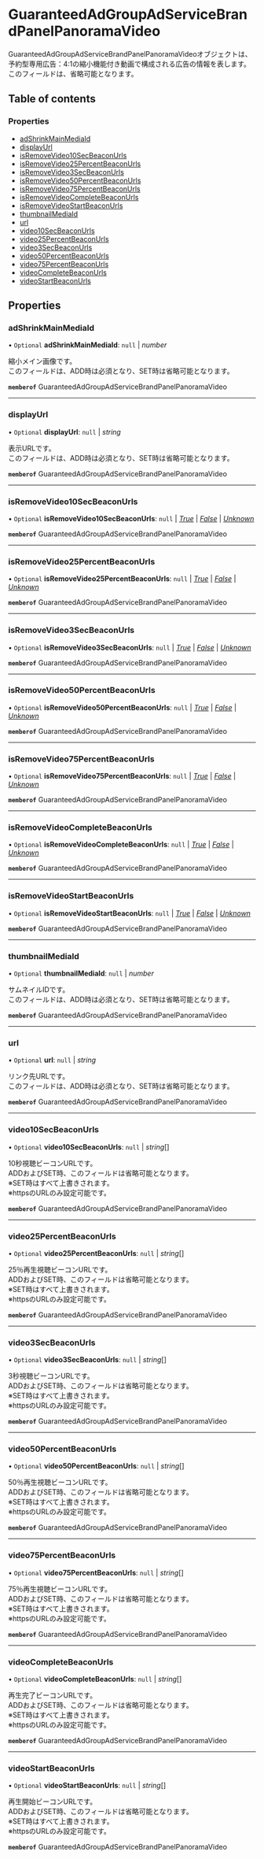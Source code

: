 # GuaranteedAdGroupAdServiceBrandPanelPanoramaVideo


<div lang=\"ja\"> GuaranteedAdGroupAdServiceBrandPanelPanoramaVideoオブジェクトは、予約型専用広告：4:1の縮小機能付き動画で構成される広告の情報を表します。<br> このフィールドは、省略可能となります。<br> </div> 

## Table of contents

### Properties

- [adShrinkMainMediaId](guaranteedadgroupadservicebrandpanelpanoramavideo.md#adshrinkmainmediaid)
- [displayUrl](guaranteedadgroupadservicebrandpanelpanoramavideo.md#displayurl)
- [isRemoveVideo10SecBeaconUrls](guaranteedadgroupadservicebrandpanelpanoramavideo.md#isremovevideo10secbeaconurls)
- [isRemoveVideo25PercentBeaconUrls](guaranteedadgroupadservicebrandpanelpanoramavideo.md#isremovevideo25percentbeaconurls)
- [isRemoveVideo3SecBeaconUrls](guaranteedadgroupadservicebrandpanelpanoramavideo.md#isremovevideo3secbeaconurls)
- [isRemoveVideo50PercentBeaconUrls](guaranteedadgroupadservicebrandpanelpanoramavideo.md#isremovevideo50percentbeaconurls)
- [isRemoveVideo75PercentBeaconUrls](guaranteedadgroupadservicebrandpanelpanoramavideo.md#isremovevideo75percentbeaconurls)
- [isRemoveVideoCompleteBeaconUrls](guaranteedadgroupadservicebrandpanelpanoramavideo.md#isremovevideocompletebeaconurls)
- [isRemoveVideoStartBeaconUrls](guaranteedadgroupadservicebrandpanelpanoramavideo.md#isremovevideostartbeaconurls)
- [thumbnailMediaId](guaranteedadgroupadservicebrandpanelpanoramavideo.md#thumbnailmediaid)
- [url](guaranteedadgroupadservicebrandpanelpanoramavideo.md#url)
- [video10SecBeaconUrls](guaranteedadgroupadservicebrandpanelpanoramavideo.md#video10secbeaconurls)
- [video25PercentBeaconUrls](guaranteedadgroupadservicebrandpanelpanoramavideo.md#video25percentbeaconurls)
- [video3SecBeaconUrls](guaranteedadgroupadservicebrandpanelpanoramavideo.md#video3secbeaconurls)
- [video50PercentBeaconUrls](guaranteedadgroupadservicebrandpanelpanoramavideo.md#video50percentbeaconurls)
- [video75PercentBeaconUrls](guaranteedadgroupadservicebrandpanelpanoramavideo.md#video75percentbeaconurls)
- [videoCompleteBeaconUrls](guaranteedadgroupadservicebrandpanelpanoramavideo.md#videocompletebeaconurls)
- [videoStartBeaconUrls](guaranteedadgroupadservicebrandpanelpanoramavideo.md#videostartbeaconurls)

## Properties

### adShrinkMainMediaId

• `Optional` **adShrinkMainMediaId**: ``null`` \| *number*

<div lang=\"ja\"> 縮小メイン画像です。<br> このフィールドは、ADD時は必須となり、SET時は省略可能となります。 </div> 

**`memberof`** GuaranteedAdGroupAdServiceBrandPanelPanoramaVideo

___

### displayUrl

• `Optional` **displayUrl**: ``null`` \| *string*

<div lang=\"ja\"> 表示URLです。<br> このフィールドは、ADD時は必須となり、SET時は省略可能となります。 </div> 

**`memberof`** GuaranteedAdGroupAdServiceBrandPanelPanoramaVideo

___

### isRemoveVideo10SecBeaconUrls

• `Optional` **isRemoveVideo10SecBeaconUrls**: ``null`` \| [*True*](./enums/guaranteedadgroupadserviceisremoveflg.md#true) \| [*False*](./enums/guaranteedadgroupadserviceisremoveflg.md#false) \| [*Unknown*](./enums/guaranteedadgroupadserviceisremoveflg.md#unknown)

**`memberof`** GuaranteedAdGroupAdServiceBrandPanelPanoramaVideo

___

### isRemoveVideo25PercentBeaconUrls

• `Optional` **isRemoveVideo25PercentBeaconUrls**: ``null`` \| [*True*](./enums/guaranteedadgroupadserviceisremoveflg.md#true) \| [*False*](./enums/guaranteedadgroupadserviceisremoveflg.md#false) \| [*Unknown*](./enums/guaranteedadgroupadserviceisremoveflg.md#unknown)

**`memberof`** GuaranteedAdGroupAdServiceBrandPanelPanoramaVideo

___

### isRemoveVideo3SecBeaconUrls

• `Optional` **isRemoveVideo3SecBeaconUrls**: ``null`` \| [*True*](./enums/guaranteedadgroupadserviceisremoveflg.md#true) \| [*False*](./enums/guaranteedadgroupadserviceisremoveflg.md#false) \| [*Unknown*](./enums/guaranteedadgroupadserviceisremoveflg.md#unknown)

**`memberof`** GuaranteedAdGroupAdServiceBrandPanelPanoramaVideo

___

### isRemoveVideo50PercentBeaconUrls

• `Optional` **isRemoveVideo50PercentBeaconUrls**: ``null`` \| [*True*](./enums/guaranteedadgroupadserviceisremoveflg.md#true) \| [*False*](./enums/guaranteedadgroupadserviceisremoveflg.md#false) \| [*Unknown*](./enums/guaranteedadgroupadserviceisremoveflg.md#unknown)

**`memberof`** GuaranteedAdGroupAdServiceBrandPanelPanoramaVideo

___

### isRemoveVideo75PercentBeaconUrls

• `Optional` **isRemoveVideo75PercentBeaconUrls**: ``null`` \| [*True*](./enums/guaranteedadgroupadserviceisremoveflg.md#true) \| [*False*](./enums/guaranteedadgroupadserviceisremoveflg.md#false) \| [*Unknown*](./enums/guaranteedadgroupadserviceisremoveflg.md#unknown)

**`memberof`** GuaranteedAdGroupAdServiceBrandPanelPanoramaVideo

___

### isRemoveVideoCompleteBeaconUrls

• `Optional` **isRemoveVideoCompleteBeaconUrls**: ``null`` \| [*True*](./enums/guaranteedadgroupadserviceisremoveflg.md#true) \| [*False*](./enums/guaranteedadgroupadserviceisremoveflg.md#false) \| [*Unknown*](./enums/guaranteedadgroupadserviceisremoveflg.md#unknown)

**`memberof`** GuaranteedAdGroupAdServiceBrandPanelPanoramaVideo

___

### isRemoveVideoStartBeaconUrls

• `Optional` **isRemoveVideoStartBeaconUrls**: ``null`` \| [*True*](./enums/guaranteedadgroupadserviceisremoveflg.md#true) \| [*False*](./enums/guaranteedadgroupadserviceisremoveflg.md#false) \| [*Unknown*](./enums/guaranteedadgroupadserviceisremoveflg.md#unknown)

**`memberof`** GuaranteedAdGroupAdServiceBrandPanelPanoramaVideo

___

### thumbnailMediaId

• `Optional` **thumbnailMediaId**: ``null`` \| *number*

<div lang=\"ja\"> サムネイルIDです。<br> このフィールドは、ADD時は必須となり、SET時は省略可能となります。 </div> 

**`memberof`** GuaranteedAdGroupAdServiceBrandPanelPanoramaVideo

___

### url

• `Optional` **url**: ``null`` \| *string*

<div lang=\"ja\"> リンク先URLです。<br> このフィールドは、ADD時は必須となり、SET時は省略可能となります。 </div> 

**`memberof`** GuaranteedAdGroupAdServiceBrandPanelPanoramaVideo

___

### video10SecBeaconUrls

• `Optional` **video10SecBeaconUrls**: ``null`` \| *string*[]

<div lang=\"ja\"> 10秒視聴ビーコンURLです。<br> ADDおよびSET時、このフィールドは省略可能となります。<br> ※SET時はすべて上書きされます。<br> ※httpsのURLのみ設定可能です。 </div> 

**`memberof`** GuaranteedAdGroupAdServiceBrandPanelPanoramaVideo

___

### video25PercentBeaconUrls

• `Optional` **video25PercentBeaconUrls**: ``null`` \| *string*[]

<div lang=\"ja\"> 25％再生視聴ビーコンURLです。<br> ADDおよびSET時、このフィールドは省略可能となります。<br> ※SET時はすべて上書きされます。<br> ※httpsのURLのみ設定可能です。 </div> 

**`memberof`** GuaranteedAdGroupAdServiceBrandPanelPanoramaVideo

___

### video3SecBeaconUrls

• `Optional` **video3SecBeaconUrls**: ``null`` \| *string*[]

<div lang=\"ja\"> 3秒視聴ビーコンURLです。<br> ADDおよびSET時、このフィールドは省略可能となります。<br> ※SET時はすべて上書きされます。<br> ※httpsのURLのみ設定可能です。 </div> 

**`memberof`** GuaranteedAdGroupAdServiceBrandPanelPanoramaVideo

___

### video50PercentBeaconUrls

• `Optional` **video50PercentBeaconUrls**: ``null`` \| *string*[]

<div lang=\"ja\"> 50％再生視聴ビーコンURLです。<br> ADDおよびSET時、このフィールドは省略可能となります。<br> ※SET時はすべて上書きされます。<br> ※httpsのURLのみ設定可能です。 </div> 

**`memberof`** GuaranteedAdGroupAdServiceBrandPanelPanoramaVideo

___

### video75PercentBeaconUrls

• `Optional` **video75PercentBeaconUrls**: ``null`` \| *string*[]

<div lang=\"ja\"> 75％再生視聴ビーコンURLです。<br> ADDおよびSET時、このフィールドは省略可能となります。<br> ※SET時はすべて上書きされます。<br> ※httpsのURLのみ設定可能です。 </div> 

**`memberof`** GuaranteedAdGroupAdServiceBrandPanelPanoramaVideo

___

### videoCompleteBeaconUrls

• `Optional` **videoCompleteBeaconUrls**: ``null`` \| *string*[]

<div lang=\"ja\"> 再生完了ビーコンURLです。<br> ADDおよびSET時、このフィールドは省略可能となります。<br> ※SET時はすべて上書きされます。<br> ※httpsのURLのみ設定可能です。 </div> 

**`memberof`** GuaranteedAdGroupAdServiceBrandPanelPanoramaVideo

___

### videoStartBeaconUrls

• `Optional` **videoStartBeaconUrls**: ``null`` \| *string*[]

<div lang=\"ja\"> 再生開始ビーコンURLです。<br> ADDおよびSET時、このフィールドは省略可能となります。<br> ※SET時はすべて上書きされます。<br> ※httpsのURLのみ設定可能です。 </div> 

**`memberof`** GuaranteedAdGroupAdServiceBrandPanelPanoramaVideo
